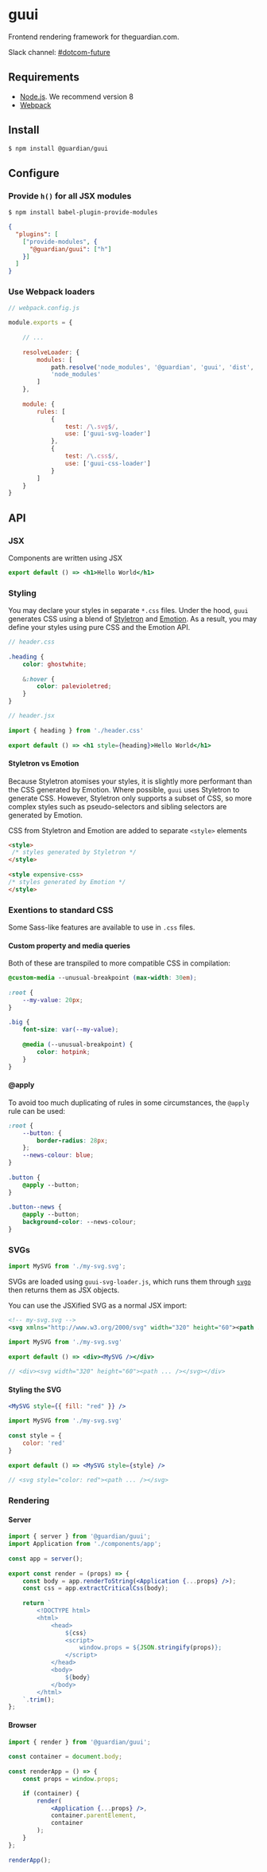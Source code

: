 # guui

Frontend rendering framework for theguardian.com.

Slack channel: [#dotcom-future](https://theguardian.slack.com/messages/C0JES5PEV)

## Requirements

- [Node.js](https://nodejs.org/en/). We recommend version 8
- [Webpack](https://webpack.js.org/)

## Install

```bash
$ npm install @guardian/guui
```

## Configure

### Provide `h()` for all JSX modules

```bash
$ npm install babel-plugin-provide-modules
```

```json
{
  "plugins": [
    ["provide-modules", {
      "@guardian/guui": ["h"]
    }]
  ]
}
```

### Use Webpack loaders

```js
// webpack.config.js

module.exports = {
    
    // ...
    
    resolveLoader: {
        modules: [
            path.resolve('node_modules', '@guardian', 'guui', 'dist', 'lib', 'loaders'),
            'node_modules'
        ]
    },
    
    module: {
        rules: [
            {
                test: /\.svg$/,
                use: ['guui-svg-loader']
            },
            {
                test: /\.css$/,
                use: ['guui-css-loader']
            }
        ]
    }
}
```

## API

### JSX

Components are written using JSX

```jsx harmony
export default () => <h1>Hello World</h1>
```

### Styling

You may declare your styles in separate `*.css` files. Under the hood, `guui` generates CSS using a blend of 
[Styletron](http://styletron.js.org/) and [Emotion](https://emotion.sh/). As a result, you may define your styles 
using pure CSS and the Emotion API.

```scss
// header.css
 
.heading {
    color: ghostwhite;
    
    &:hover {
        color: palevioletred;
    }
}
```

```jsx harmony
// header.jsx
 
import { heading } from './header.css'
 
export default () => <h1 style={heading}>Hello World</h1>
```

#### Styletron vs Emotion

Because Styletron atomises your styles, it is slightly more performant than the CSS generated by Emotion. Where 
possible, `guui` uses Styletron to generate CSS. However, Styletron only supports a subset of CSS, so more complex
styles such as pseudo-selectors and sibling selectors are generated by Emotion. 

CSS from Styletron and Emotion are added to separate `<style>` elements

```html
<style>
 /* styles generated by Styletron */
</style>
 
<style expensive-css>
/* styles generated by Emotion */
</style>
```

### Exentions to standard CSS

Some Sass-like features are available to use in `.css` files.

#### Custom property and media queries

Both of these are transpiled to more compatible CSS in compilation:

```scss
@custom-media --unusual-breakpoint (max-width: 30em);
 
:root {
    --my-value: 20px;
}
 
.big {
    font-size: var(--my-value);
	 
    @media (--unusual-breakpoint) {
        color: hotpink;
    }
}

```

#### @apply

To avoid too much duplicating of rules in some circumstances, the `@apply` rule can be used: 

```scss
:root {
    --button: {
        border-radius: 28px;
    };
    --news-colour: blue;
}
 
.button {
    @apply --button;
}
 
.button--news {
    @apply --button;
    background-color: --news-colour;
}
```

### SVGs

```js
import MySVG from './my-svg.svg';
```

SVGs are loaded using `guui-svg-loader.js`, which runs them through [`svgo`](https://github.com/svg/svgo) then returns 
them as JSX objects.

You can use the JSXified SVG as a normal JSX import:

```xml
<!-- my-svg.svg -->
<svg xmlns="http://www.w3.org/2000/svg" width="320" height="60"><path ... /></svg>
```

```jsx harmony
import MySVG from './my-svg.svg'
 
export default () => <div><MySVG /></div>
 
// <div><svg width="320" height="60"><path ... /></svg></div>

```
#### Styling the SVG

```jsx harmony
<MySVG style={{ fill: "red" }} />
```

```jsx harmony
import MySVG from './my-svg.svg'
 
const style = {
    color: 'red'
}
 
export default () => <MySVG style={style} />
 
// <svg style="color: red"><path ... /></svg>

```

### Rendering

#### Server

```jsx harmony
import { server } from '@guardian/guui';
import Application from './components/app';
 
const app = server();
 
export const render = (props) => {
    const body = app.renderToString(<Application {...props} />);
    const css = app.extractCriticalCss(body);
 
    return `
        <!DOCTYPE html>
        <html>
            <head>
                ${css}
                <script>
                    window.props = ${JSON.stringify(props)};
                </script>
            </head>
            <body>
                ${body}
            </body>
        </html>
    `.trim();
};
```

#### Browser

```jsx harmony
import { render } from '@guardian/guui';
 
const container = document.body;
 
const renderApp = () => {
    const props = window.props;

    if (container) {
        render(
            <Application {...props} />,
            container.parentElement,
            container
        );
    }
};
 
renderApp();
```
